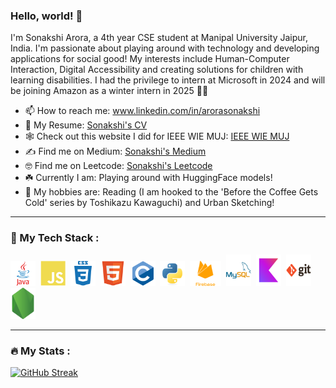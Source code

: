 ### Hello, world! 👋

I'm Sonakshi Arora, a 4th year CSE student at Manipal University Jaipur, India. I'm passionate about playing around with technology and developing applications for social good! My interests include Human-Computer Interaction, Digital Accessibility and creating solutions for children with learning disabilities. I had the privilege to intern at Microsoft in 2024 and will be joining Amazon as a winter intern in 2025 👩‍💻

- 📫 How to reach me: www.linkedin.com/in/arorasonakshi
- 📝 My Resume: [Sonakshi's CV](https://drive.google.com/file/d/1CDuJUZUKNddLVykQtCbSEg35PoeIcgYq/view?usp=sharing)
- 🕸️ Check out this website I did for IEEE WIE MUJ: [IEEE WIE MUJ](https://wie.ieeemuj.com/)
- ✍️ Find me on Medium: [Sonakshi's Medium](https://medium.com/@sonakshi.arora02)
- 🤓 Find me on Leetcode: [Sonakshi's Leetcode](https://leetcode.com/SonakshiA/)
- ☘️ Currently I am: Playing around with HuggingFace models!
- 📕 My hobbies are: Reading (I am hooked to the 'Before the Coffee Gets Cold' series by Toshikazu Kawaguchi) and Urban Sketching!


---

### 🌟 My Tech Stack :

<div>
  <img src="https://github.com/devicons/devicon/blob/master/icons/java/java-original-wordmark.svg" title="Java" alt="Java" width="40" height="40"/>&nbsp;
  <img src="https://github.com/devicons/devicon/blob/master/icons/javascript/javascript-plain.svg"  title="Javascript" alt="Javascript" width="40" height="40"/>&nbsp
  <img src="https://github.com/devicons/devicon/blob/master/icons/css3/css3-plain-wordmark.svg"  title="CSS3" alt="CSS" width="40" height="40"/>&nbsp;
  <img src="https://github.com/devicons/devicon/blob/master/icons/html5/html5-original.svg" title="HTML5" alt="HTML" width="40" height="40"/>&nbsp;
  <img src="https://github.com/devicons/devicon/blob/master/icons/c/c-original.svg" title="C" alt="C" width="40" height="40"/>&nbsp;
  <img src="https://github.com/devicons/devicon/blob/master/icons/python/python-original.svg" title="Python" alt="Python" width="40" height="40"/>&nbsp;
  <img src="https://github.com/devicons/devicon/blob/master/icons/firebase/firebase-plain-wordmark.svg" title="Firebase" alt="Firebase" width="50" height="40"/>&nbsp;
  <img src="https://github.com/devicons/devicon/blob/master/icons/mysql/mysql-original-wordmark.svg" title="MySQL"  alt="MySQL" width="40" height="50"/>&nbsp;
  <img src="https://github.com/devicons/devicon/blob/master/icons/kotlin/kotlin-original.svg" title="Kotlin"  alt="Kotlin" width="40" height="50"/>&nbsp;
  <img src="https://github.com/devicons/devicon/blob/master/icons/git/git-original-wordmark.svg" title="Git" alt="Git" width="40" height="50"/>&nbsp;
  <img src="https://github.com/devicons/devicon/blob/master/icons/nodejs/nodejs-original.svg" title="Node" alt="Node" width="40" height="50"/>&nbsp;
</div>

---

### :fire: My Stats :
[![GitHub Streak](http://github-readme-streak-stats.herokuapp.com?user=SonakshiA&theme=dark&hide_border=true&date_format=M%20j%5B%2C%20Y%5D)](https://git.io/streak-stats)



